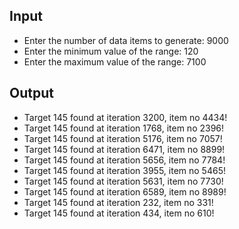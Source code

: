 ## Input

- Enter the number of data items to generate: 9000
- Enter the minimum value of the range: 120 
- Enter the maximum value of the range: 7100

## Output

- Target 145 found at iteration 3200, item no 4434!
- Target 145 found at iteration 1768, item no 2396!
- Target 145 found at iteration 5176, item no 7057!
- Target 145 found at iteration 6471, item no 8899!
- Target 145 found at iteration 5656, item no 7784!
- Target 145 found at iteration 3955, item no 5465!
- Target 145 found at iteration 5631, item no 7730!
- Target 145 found at iteration 6589, item no 8989!
- Target 145 found at iteration 232, item no 331!
- Target 145 found at iteration 434, item no 610!
